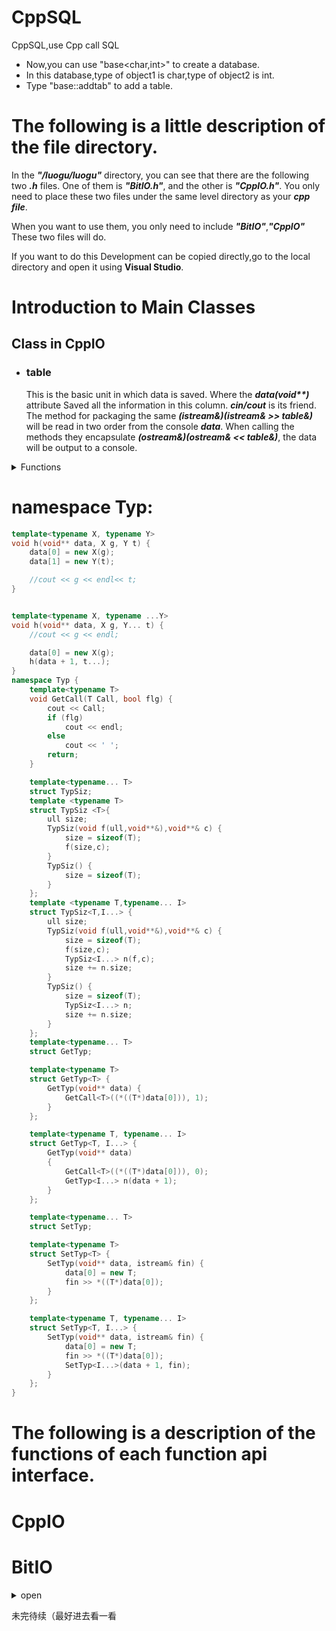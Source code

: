 # CppSQL
CppSQL,use Cpp call SQL

- Now,you can use "base<char,int>" to create a database.
- In this database,type of object1 is char,type of object2 is int.
- Type "base::addtab" to add a table.

# The following is a little description of the file directory. 

In the ***"/luogu/luogu"*** directory,
you can see that there are the following two  ***.h*** files. 
One of them is ***"BitIO.h"***, and the other is ***"CppIO.h"***.
You only need to place these two files under the same level directory as your ***cpp file***. 
    
When you want to use them, you only need to include ***"BitIO"***,***"CppIO"*** These two files will do. 
    
If you want to do this Development can be copied directly,go to the local directory and open it using **Visual Studio**.     

# Introduction to Main Classes 
## Class in CppIO
- ### table
    This is the basic unit in which data is saved.
    Where the ***data(void\*\*)*** attribute Saved all the information in this column. 
    ***cin/cout*** is its friend. 
    The method for packaging the same 
    ***(istream&)(istream& >> table&)***
    will be read in two order from the console ***data***.
    When calling the methods they encapsulate 
    ***(ostream&)(ostream& << table&)***,
    the data will be output to a console. 
    
<details>
<summary>
Functions  
</summary>
    
- ## addtab:
    This function can be used to create a new table in the database.
    
<details>
<summary>Source Code</summary>
    
```cpp
void addtab(table<T...> tab) {
        GetTyp<T...>(tab.data);
    }
```
</details>
    
- ## GetTab
    This function can match all tables that satisfy the condition. 
    
<details>
<summary>Source Code</summary>
    
```cpp
    template<typename r>
    vector<table<T...>> GetTab(string Name,r mb) {
        vector<table<T...>> ret;
        map<string, int> mm;
        cin.clear();
        cin.seekg(0L, ios::beg);
        string sgg("dsadsad");
        for (int i = 0; i < sizeof...(T); i++) {
            cin >> sgg;
            mm[sgg] = i+1;
            short a;
            cin >> a;
        }
        if (!(mm[sgg])) {
            throw string("There haven't name ") + Name;
        }
        table<T...> tab;
        for (ull re = 1; !(cin.eof()); re++) {
            cin >> tab;
            r id = tab.GetId<r>(mm[Name]-1);
            printf("RE:%llu Id:%c\n", re, id);
            if (id == mb) {
                ret.push_back(tab);
            }

        }
        return ret;
    }
```
    
</details>
</details>
    
# namespace Typ:
```cpp
template<typename X, typename Y>
void h(void** data, X g, Y t) {
    data[0] = new X(g);
    data[1] = new Y(t);

    //cout << g << endl<< t;
}


template<typename X, typename ...Y>
void h(void** data, X g, Y... t) {
    //cout << g << endl;

    data[0] = new X(g);
    h(data + 1, t...);
}
namespace Typ {
    template<typename T>
    void GetCall(T Call, bool flg) {
        cout << Call;
        if (flg)
            cout << endl; 
        else 
            cout << ' ';
        return;
    }

    template<typename... T>
    struct TypSiz;
    template <typename T>
    struct TypSiz <T>{
        ull size;
        TypSiz(void f(ull,void**&),void**& c) {
            size = sizeof(T);
            f(size,c);
        }
        TypSiz() {
            size = sizeof(T);
        }
    };
    template <typename T,typename... I>
    struct TypSiz<T,I...> {
        ull size;
        TypSiz(void f(ull,void**&),void**& c) {
            size = sizeof(T);
            f(size,c);
            TypSiz<I...> n(f,c);
            size += n.size;
        }
        TypSiz() {
            size = sizeof(T);
            TypSiz<I...> n;
            size += n.size;
        }
    };
    template<typename... T>
    struct GetTyp;

    template<typename T>
    struct GetTyp<T> {
        GetTyp(void** data) {
            GetCall<T>((*((T*)data[0])), 1);
        }
    };

    template<typename T, typename... I>
    struct GetTyp<T, I...> {
        GetTyp(void** data)
        {
            GetCall<T>((*((T*)data[0])), 0);
            GetTyp<I...> n(data + 1);
        }
    };

    template<typename... T>
    struct SetTyp;

    template<typename T>
    struct SetTyp<T> {
        SetTyp(void** data, istream& fin) {
            data[0] = new T;
            fin >> *((T*)data[0]);
        }
    };

    template<typename T, typename... I>
    struct SetTyp<T, I...> {
        SetTyp(void** data, istream& fin) {
            data[0] = new T;
            fin >> *((T*)data[0]);
            SetTyp<I...>(data + 1, fin);
        }
    };
}
```


# The following is a description of the functions of each function api interface. 
# CppIO
    

    
# BitIO
    
<details>
    <summary>open</summary>
    
- ## btab
    
</details>


未完待续（最好进去看一看
